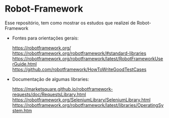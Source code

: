 # Robot-Framework
Esse repositório, tem como mostrar os estudos que realizei de Robot-Framework

- Fontes para orientações gerais:

    https://robotframework.org/
    https://robotframework.org/robotframework/#standard-libraries
    https://robotframework.org/robotframework/latest/RobotFrameworkUserGuide.html
    https://github.com/robotframework/HowToWriteGoodTestCases

- Documentação de algumas libraries:

    https://marketsquare.github.io/robotframework-requests/doc/RequestsLibrary.html
    https://robotframework.org/SeleniumLibrary/SeleniumLibrary.html
    https://robotframework.org/robotframework/latest/libraries/OperatingSystem.htm
